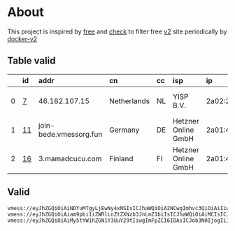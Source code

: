 
# About

This project is inspired by [free](https://github.com/freefq/free) and [check](https://github.com/yeahwu/check) to filter free [v2](https://github.com/v2fly/v2ray-core) site periodically by [docker-v2](https://hub.docker.com/r/v2ray/official)

    

## Table valid
|    | id                   | addr                   | cn          | cc   | isp                 | ip                                  | chatgpt          |
|---:|:---------------------|:-----------------------|:------------|:-----|:--------------------|:------------------------------------|:-----------------|
|  0 | [7](config/7.json)   | 46.182.107.15          | Netherlands | NL   | YISP B.V.           | 2a02:2a38:1:2796:ec4:7aff:fe81:77ba | Yes (Region: NL) |
|  1 | [11](config/11.json) | join-bede.vmessorg.fun | Germany     | DE   | Hetzner Online GmbH | 2a01:4f8:192:348a::2                | Yes (Region: DE) |
|  2 | [16](config/16.json) | 3.mamadcucu.com        | Finland     | FI   | Hetzner Online GmbH | 2a01:4f9:c011:752c::1               | Yes (Region: FI) |

## Valid
```
vmess://eyJhZGQiOiAiNDYuMTgyLjEwNy4xNSIsICJhaWQiOiA2NCwgImhvc3QiOiAiIiwgImlkIjogIjQxODA0OGFmLWEyOTMtNGI5OS05YjBjLTk4Y2EzNTgwZGQyNCIsICJuZXQiOiAidGNwIiwgInBhdGgiOiAiIiwgInBvcnQiOiA1MTMzMiwgInBzIjogImdpdGh1Yi5jb20vZnJlZWZxIC0gXHU4Mzc3XHU1MTcwICA3IiwgInRscyI6ICIiLCAidHlwZSI6ICJhdXRvIiwgInNlY3VyaXR5IjogImF1dG8iLCAic2tpcC1jZXJ0LXZlcmlmeSI6IHRydWUsICJzbmkiOiAiIn0=
vmess://eyJhZGQiOiAiam9pbi1iZWRlLnZtZXNzb3JnLmZ1biIsICJhaWQiOiAiMCIsICJob3N0IjogIiIsICJpZCI6ICI5NDY0NTYxMy1kYWI0LTQxZjItYmM0OC02YWE1ZmNmYjkxMTkiLCAibmV0IjogIndzIiwgInBhdGgiOiAiLyIsICJwb3J0IjogIjgwIiwgInBzIjogImdpdGh1Yi5jb20vZnJlZWZxIC0gXHU5YTZjXHU2NzY1XHU4OTdmXHU0ZTlhVG1uZXRcdTU5MjdcdTlhNmNcdTc1MzVcdThiYWYgMTEiLCAic2N5IjogImF1dG8iLCAic25pIjogIiIsICJ0bHMiOiAiIiwgInR5cGUiOiAiIiwgInYiOiAiMiJ9
vmess://eyJhZGQiOiAiMy5tYW1hZGN1Y3UuY29tIiwgImFpZCI6IDAsICJob3N0IjogIiIsICJpZCI6ICI5MjkzNDRlMS00NzNjLTRmZWItYjg2Yi1mZGUzZWUxY2NkMTYiLCAibmV0IjogIndzIiwgInBhdGgiOiAiL0Fyc2FsYW5UYXVCb3QiLCAicG9ydCI6IDIwODYsICJwcyI6ICJnaXRodWIuY29tL2ZyZWVmcSAtIFx1N2Y4ZVx1NTZmZENsb3VkRmxhcmVcdTgyODJcdTcwYjkgMTYiLCAidGxzIjogIiIsICJ0eXBlIjogImF1dG8iLCAic2VjdXJpdHkiOiAiYXV0byIsICJza2lwLWNlcnQtdmVyaWZ5IjogdHJ1ZSwgInNuaSI6ICIifQ==
```

